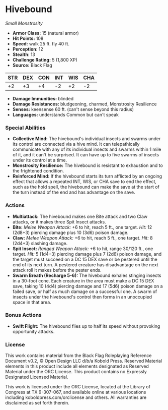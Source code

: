 # Hivebound

*Small* *Monstrosity*

- **Armor Class:** 15 (natural armor)
- **Hit Points:** 108 
- **Speed:** walk 25 ft. fly 40 ft.
- **Perception**: 12
- **Stealth**: 13
- **Challenge Rating:** 5 (1,800 XP)
- **Source:** Black Flag

| STR | DEX | CON | INT | WIS | CHA |
| --- | --- | --- | --- | --- | --- |
| +2 | +3 | +4 | -2 | +2 | -2 |

- **Damage Immunities:** blinded
- **Damage Resistances:** bludgeoning, charmed, Monstrosity Resilience
- **Senses:** keensense 60 ft. (can't sense beyond this radius)
- **Languages:** understands Common but can't speak

### Special Abilities

- **Collective Mind:** The hivebound's individual insects and swarms under its control are connected via a hive mind. It can telepathically communicate with any of its individual insects and swarms within 1 mile of it, and it can't be surprised. It can have up to five swarms of insects under its control at a time.
- **Monstrosity Resilience:** The hivebound is resistant to exhaustion and to the frightened condition.
- **Reinforced Mind:** If the hivebound starts its turn afflicted by an ongoing effect that allows a repeated INT, WIS, or CHA save to end the effect, such as the hold spell, the hivebound can make the save at the start of the turn instead of the end and has advantage on the save.

### Actions

- **Multiattack:** The hivebound makes one Bite attack and two Claw attacks, or it makes three Spit Insect attacks.
- **Bite:** _Melee Weapon Attack:_ +6 to hit, reach 5 ft., one target. _Hit:_ 12 (2d8+3) piercing damage plus 10 (3d6) poison damage.
- **Claw:** _Melee Weapon Attack:_ +6 to hit, reach 5 ft., one target. _Hit:_ 8 (2d4+3) slashing damage.
- **Spit Insect:** _Ranged Weapon Attack:_ +6 to hit, range 30/120 ft., one target. _Hit:_ 5 (1d4+3) piercing damage plus 7 (2d6) poison damage, and the target must succeed on a DC 15 DEX save or be pestered until the end of its next turn. A pestered creature has disadvantage on the next attack roll it makes before the pester ends.
- **Swarm Breath (Recharge 5-6):** The hivebound exhales stinging insects in a 30-foot cone. Each creature in the area must make a DC 15 DEX save, taking 10 (4d4) piercing damage and 17 (5d6) poison damage on a failed save, or half as much damage on a successful one. A swarm of insects under the hivebound's control then forms in an unoccupied space in that area.

### Bonus Actions

- **Swift Flight:** The hivebound flies up to half its speed without provoking opportunity attacks.


### License

This work contains material from the Black Flag Roleplaying Reference Document v0.2, © Open Design LLC d/b/a Kobold Press. Reserved Material elements in this product include all elements designated as Reserved Material under the ORC License. This product contains no Expressly Designated Licensed Material.

This work is licensed under the ORC License, located at the Library of Congress at TX 9-307-067, and available online at various locations including koboldpress.com/orclicense and others. All warranties are disclaimed as set forth therein.
